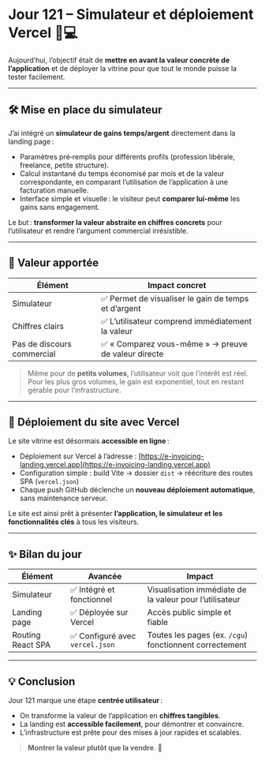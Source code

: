 # Jour 121 – Simulateur et déploiement Vercel 🚀💻

Aujourd’hui, l’objectif était de **mettre en avant la valeur concrète de l’application** et de déployer la vitrine pour que tout le monde puisse la tester facilement.

---

## 🛠 Mise en place du simulateur

J’ai intégré un **simulateur de gains temps/argent** directement dans la landing page :

* Paramètres pré‑remplis pour différents profils (profession libérale, freelance, petite structure).
* Calcul instantané du temps économisé par mois et de la valeur correspondante, en comparant l’utilisation de l’application à une facturation manuelle.
* Interface simple et visuelle : le visiteur peut **comparer lui-même** les gains sans engagement.

Le but : **transformer la valeur abstraite en chiffres concrets** pour l’utilisateur et rendre l’argument commercial irrésistible.

---

## 🌟 Valeur apportée

| Élément                    | Impact concret                                      |
| -------------------------- | --------------------------------------------------- |
| Simulateur                 | ✅ Permet de visualiser le gain de temps et d’argent |
| Chiffres clairs            | ✅ L’utilisateur comprend immédiatement la valeur    |
| Pas de discours commercial | ✅ « Comparez vous-même » → preuve de valeur directe |

> Même pour de **petits volumes**, l’utilisateur voit que l’intérêt est réel.
> Pour les plus gros volumes, le gain est exponentiel, tout en restant gérable pour l’infrastructure.

---

## 🚀 Déploiement du site avec Vercel

Le site vitrine est désormais **accessible en ligne** :

* Déploiement sur Vercel à l’adresse : [https://e-invoicing-landing.vercel.app](https://e-invoicing-landing.vercel.app)
* Configuration simple : build Vite → dossier `dist` → réécriture des routes SPA (`vercel.json`)
* Chaque push GitHub déclenche un **nouveau déploiement automatique**, sans maintenance serveur.

Le site est ainsi prêt à présenter **l’application, le simulateur et les fonctionnalités clés** à tous les visiteurs.

---

## ✨ Bilan du jour

| Élément           | Avancée                        | Impact                                                  |
| ----------------- | ------------------------------ | ------------------------------------------------------- |
| Simulateur        | ✅ Intégré et fonctionnel       | Visualisation immédiate de la valeur pour l’utilisateur |
| Landing page      | ✅ Déployée sur Vercel          | Accès public simple et fiable                           |
| Routing React SPA | ✅ Configuré avec `vercel.json` | Toutes les pages (ex. `/cgu`) fonctionnent correctement |

---

## 💡 Conclusion

Jour 121 marque une étape **centrée utilisateur** :

* On transforme la valeur de l’application en **chiffres tangibles**.
* La landing est **accessible facilement**, pour démontrer et convaincre.
* L’infrastructure est prête pour des mises à jour rapides et scalables.

> **Montrer la valeur plutôt que la vendre**. 🌱
